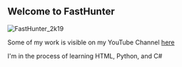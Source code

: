 ## Welcome to FastHunter
![FastHunter_2k19](https://user-images.githubusercontent.com/77786300/159497851-1d0f7d9b-ee19-415b-a30c-32c31e833acd.jpg)

Some of my work is visible on my YouTube Channel [here](https://www.youtube.com/channel/UCtwG8Uq9r2UHcexKqjLD6ug)

I'm in the process of learning HTML, Python, and C#
